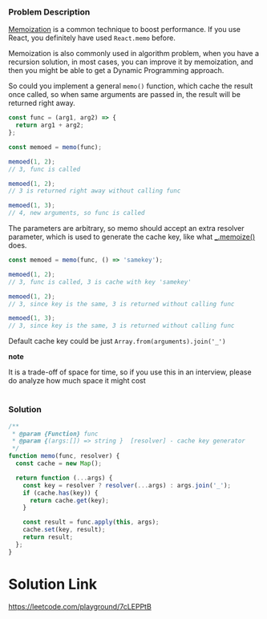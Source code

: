 ### Problem Description

[Memoization](https://whatthefuck.is/memoization) is a common technique to boost performance. If you use React, you definitely have used `React.memo` before.

Memoization is also commonly used in algorithm problem, when you have a recursion solution, in most cases, you can improve it by memoization, and then you might be able to get a Dynamic Programming approach.

So could you implement a general `memo()` function, which cache the result once called, so when same arguments are passed in, the result will be returned right away.

```js
const func = (arg1, arg2) => {
  return arg1 + arg2;
};

const memoed = memo(func);

memoed(1, 2);
// 3, func is called

memoed(1, 2);
// 3 is returned right away without calling func

memoed(1, 3);
// 4, new arguments, so func is called
```

The parameters are arbitrary, so memo should accept an extra resolver parameter, which is used to generate the cache key, like what [\_.memoize()](https://lodash.com/docs/4.17.15#memoize) does.

```js
const memoed = memo(func, () => 'samekey');

memoed(1, 2);
// 3, func is called, 3 is cache with key 'samekey'

memoed(1, 2);
// 3, since key is the same, 3 is returned without calling func

memoed(1, 3);
// 3, since key is the same, 3 is returned without calling func
```

Default cache key could be just `Array.from(arguments).join('_')`

**note**

It is a trade-off of space for time, so if you use this in an interview, please do analyze how much space it might cost

#

### Solution

```js
/**
 * @param {Function} func
 * @param {(args:[]) => string }  [resolver] - cache key generator
 */
function memo(func, resolver) {
  const cache = new Map();

  return function (...args) {
    const key = resolver ? resolver(...args) : args.join('_');
    if (cache.has(key)) {
      return cache.get(key);
    }

    const result = func.apply(this, args);
    cache.set(key, result);
    return result;
  };
}
```

# Solution Link

https://leetcode.com/playground/7cLEPPtB
